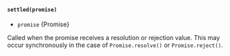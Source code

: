 #### `settled(promise)`

* `promise` {Promise}

Called when the promise receives a resolution or rejection value. This may
occur synchronously in the case of `Promise.resolve()` or `Promise.reject()`.
